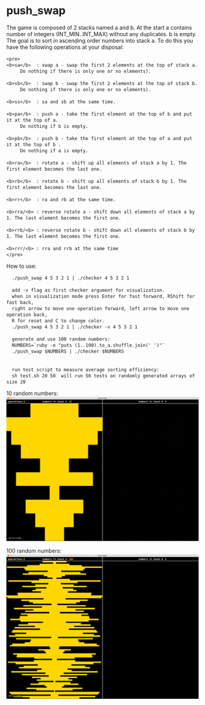 # push_swap

The game is composed of 2 stacks named a and b. At the start a contains
number of integers (INT_MIN..INT_MAX) without any duplicates. b is empty.
The goal is to sort in ascending order numbers into stack a.
To do this you have the following operations at your disposal:
```
<pre>
<b>sa</b>  : swap a - swap the first 2 elements at the top of stack a.
     Do nothing if there is only one or no elements).

<b>sb</b>  : swap b - swap the first 2 elements at the top of stack b.
     Do nothing if there is only one or no elements).

<b>ss</b>  : sa and sb at the same time.

<b>pa</b>  : push a - take the first element at the top of b and put it at the top of a.
     Do nothing if b is empty.

<b>pb</b>  : push b - take the first element at the top of a and put it at the top of b .
     Do nothing if a is empty.

<b>ra</b>  : rotate a - shift up all elements of stack a by 1. The first element becomes the last one.

<b>rb</b>  : rotate b - shift up all elements of stack b by 1. The first element becomes the last one.

<b>rr</b>  : ra and rb at the same time.

<b>rra/<b> : reverse rotate a - shift down all elements of stack a by 1. The last element becomes the first one.

<b>rrb/<b> : reverse rotate b - shift down all elements of stack b by 1. The last element becomes the first one.

<b>rrr/<b> : rra and rrb at the same time
</pre>
```
How to use:
```
  ./push_swap 4 5 3 2 1 | ./checker 4 5 3 2 1

  add -v flag as first checker argument for visualization.
  when in visualization mode press Enter for fast forward, RShift for fast back,
  right arrow to move one operation forward, left arrow to move one operation back,
  R for reset and C to change color.
  ./push_swap 4 5 3 2 1 | ./checker -v 4 5 3 2 1

  generate and use 100 random numbers:
  NUMBERS=`ruby -e "puts (1..100).to_a.shuffle.join(' ')"`
  ./push_swap $NUMBERS | ./checker $NUMBERS


  run test script to measure average sorting efficiency:
  sh test.sh 20 50  will run 50 tests on randomly generated arrays of size 20
```

10 random numbers:
![](push_swap_10.gif)

100 random numbers:
![](push_swap_100.gif)
